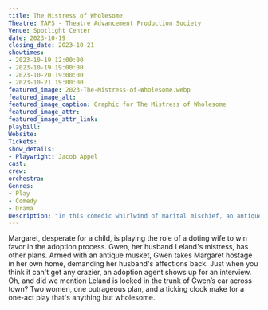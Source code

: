 ```yaml
---
title: The Mistress of Wholesome
Theatre: TAPS - Theatre Advancement Production Society
Venue: Spotlight Center
date: 2023-10-19
closing_date: 2023-10-21
showtimes:
- 2023-10-19 12:00:00
- 2023-10-19 19:00:00
- 2023-10-20 19:00:00
- 2023-10-21 19:00:00
featured_image: 2023-The-Mistress-of-Wholesome.webp
featured_image_alt: 
featured_image_caption: Graphic for The Mistress of Wholesome
featured_image_attr: 
featured_image_attr_link: 
playbill:
Website: 
Tickets: 
show_details: 
- Playwright: Jacob Appel
cast:
crew:
orchestra:
Genres:
- Play
- Comedy
- Drama
Description: "In this comedic whirlwind of marital mischief, an antique musket isn't the only thing that fires when a mistress holds a wife hostage."
---
```

Margaret, desperate for a child, is playing the role of a doting wife to win favor in the adoption process. Gwen, her husband Leland's mistress, has other plans. Armed with an antique musket, Gwen takes Margaret hostage in her own home, demanding her husband's affections back. Just when you think it can't get any crazier, an adoption agent shows up for an interview. Oh, and did we mention Leland is locked in the trunk of Gwen’s car across town? Two women, one outrageous plan, and a ticking clock make for a one-act play that's anything but wholesome.